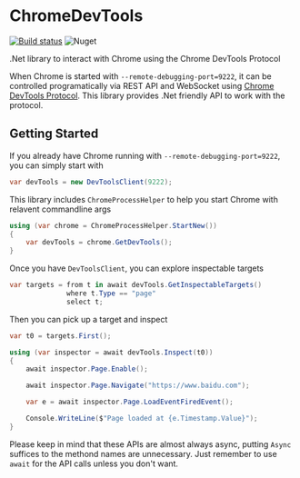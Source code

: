 # ChromeDevTools

[![Build status](https://ci.appveyor.com/api/projects/status/yvk96lqo7xgj5ib7?svg=true)](https://ci.appveyor.com/project/diryboy/chromedevtools)
![Nuget](https://img.shields.io/nuget/v/DumbPrograms.ChromeDevTools.svg?logo=nuget)

.Net library to interact with Chrome using the Chrome DevTools Protocol

When Chrome is started with `--remote-debugging-port=9222`, it can be controlled programatically via REST API and WebSocket using [Chrome DevTools Protocol](https://chromedevtools.github.io/devtools-protocol/).
This library provides .Net friendly API to work with the protocol.

## Getting Started

If you already have Chrome running with `--remote-debugging-port=9222`, you can simply start with

```C#
var devTools = new DevToolsClient(9222);
```

This library includes `ChromeProcessHelper` to help you start Chrome with relavent commandline args

```C#
using (var chrome = ChromeProcessHelper.StartNew())
{
    var devTools = chrome.GetDevTools();
}
```

Once you have `DevToolsClient`, you can explore inspectable targets

```C#
var targets = from t in await devTools.GetInspectableTargets()
              where t.Type == "page"
              select t;
```

Then you can pick up a target and inspect

```C#
var t0 = targets.First();

using (var inspector = await devTools.Inspect(t0))
{
    await inspector.Page.Enable();

    await inspector.Page.Navigate("https://www.baidu.com");

    var e = await inspector.Page.LoadEventFiredEvent();

    Console.WriteLine($"Page loaded at {e.Timestamp.Value}");
}
```

Please keep in mind that these APIs are almost always async, putting `Async` suffices to the methond names are unnecessary.
Just remember to use `await` for the API calls unless you don't want.

